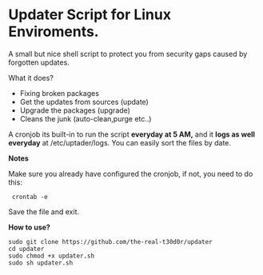 # Updater Script for Linux Enviroments.

A small but nice shell script to protect you from security gaps caused by forgotten updates.

What it does?

- Fixing broken  packages
- Get the updates from sources (update)
- Upgrade the packages (upgrade)
- Cleans the junk (auto-clean,purge etc..)



A cronjob its built-in to run the script **everyday at 5 AM,** and it **logs as well everyday** at /etc/uptader/logs. You can easily sort the files by date.

 

**Notes**

Make sure you already have configured the cronjob, if not, you need to do this:
   

     crontab -e

Save the file and exit.


**How to use?**

    sudo git clone https://github.com/the-real-t30d0r/updater
    cd updater
    sudo chmod +x updater.sh
    sudo sh updater.sh
